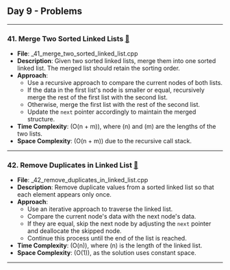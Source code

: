 ## Day 9 - Problems

---

### 41. **Merge Two Sorted Linked Lists** [🧲](./_41_merge_two_sorted_linked_list.cpp)
   - **File**: _41_merge_two_sorted_linked_list.cpp
   - **Description**: Given two sorted linked lists, merge them into one sorted linked list. The merged list should retain the sorting order.
   - **Approach**: 
     - Use a recursive approach to compare the current nodes of both lists.
     - If the data in the first list's node is smaller or equal, recursively merge the rest of the first list with the second list.
     - Otherwise, merge the first list with the rest of the second list.
     - Update the `next` pointer accordingly to maintain the merged structure.
   - **Time Complexity**: \(O(n + m)\), where \(n\) and \(m\) are the lengths of the two lists.
   - **Space Complexity**: \(O(n + m)\) due to the recursive call stack.

---

### 42. **Remove Duplicates in Linked List** [🧲](./_42_remove_duplicates_in_linked_list.cpp)
   - **File**: _42_remove_duplicates_in_linked_list.cpp
   - **Description**: Remove duplicate values from a sorted linked list so that each element appears only once.
   - **Approach**: 
     - Use an iterative approach to traverse the linked list.
     - Compare the current node's data with the next node's data.
     - If they are equal, skip the next node by adjusting the `next` pointer and deallocate the skipped node.
     - Continue this process until the end of the list is reached.
   - **Time Complexity**: \(O(n)\), where \(n\) is the length of the linked list.
   - **Space Complexity**: \(O(1)\), as the solution uses constant space.

---